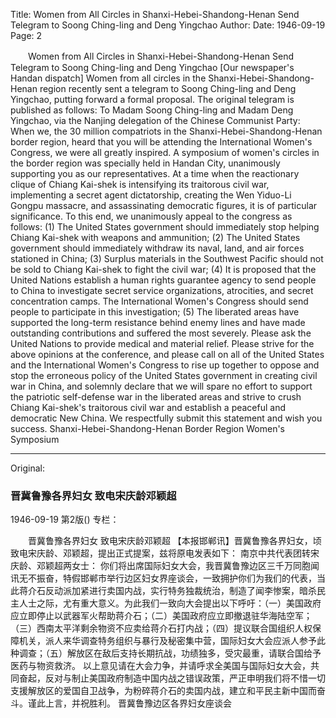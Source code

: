 Title: Women from All Circles in Shanxi-Hebei-Shandong-Henan Send Telegram to Soong Ching-ling and Deng Yingchao
Author:
Date: 1946-09-19
Page: 2

　　Women from All Circles in Shanxi-Hebei-Shandong-Henan
    Send Telegram to Soong Ching-ling and Deng Yingchao
    [Our newspaper's Handan dispatch] Women from all circles in the Shanxi-Hebei-Shandong-Henan region recently sent a telegram to Soong Ching-ling and Deng Yingchao, putting forward a formal proposal. The original telegram is published as follows:
    To Madam Soong Ching-ling and Madam Deng Yingchao, via the Nanjing delegation of the Chinese Communist Party:
    When we, the 30 million compatriots in the Shanxi-Hebei-Shandong-Henan border region, heard that you will be attending the International Women's Congress, we were all greatly inspired. A symposium of women's circles in the border region was specially held in Handan City, unanimously supporting you as our representatives. At a time when the reactionary clique of Chiang Kai-shek is intensifying its traitorous civil war, implementing a secret agent dictatorship, creating the Wen Yiduo-Li Gongpu massacre, and assassinating democratic figures, it is of particular significance. To this end, we unanimously appeal to the congress as follows: (1) The United States government should immediately stop helping Chiang Kai-shek with weapons and ammunition; (2) The United States government should immediately withdraw its naval, land, and air forces stationed in China; (3) Surplus materials in the Southwest Pacific should not be sold to Chiang Kai-shek to fight the civil war; (4) It is proposed that the United Nations establish a human rights guarantee agency to send people to China to investigate secret service organizations, atrocities, and secret concentration camps. The International Women's Congress should send people to participate in this investigation; (5) The liberated areas have supported the long-term resistance behind enemy lines and have made outstanding contributions and suffered the most severely. Please ask the United Nations to provide medical and material relief.
    Please strive for the above opinions at the conference, and please call on all of the United States and the International Women's Congress to rise up together to oppose and stop the erroneous policy of the United States government in creating civil war in China, and solemnly declare that we will spare no effort to support the patriotic self-defense war in the liberated areas and strive to crush Chiang Kai-shek's traitorous civil war and establish a peaceful and democratic New China. We respectfully submit this statement and wish you success.
    Shanxi-Hebei-Shandong-Henan Border Region Women's Symposium



<hr /> 

Original: 


### 晋冀鲁豫各界妇女  致电宋庆龄邓颖超

1946-09-19
第2版()
专栏：

　　晋冀鲁豫各界妇女
    致电宋庆龄邓颖超
    【本报邯郸讯】晋冀鲁豫各界妇女，顷致电宋庆龄、邓颖超，提出正式提案，兹将原电发表如下：
    南京中共代表团转宋庆龄、邓颖超两女士：
    你们将出席国际妇女大会，我晋冀鲁豫边区三千万同胞闻讯无不振奋，特假邯郸市举行边区妇女界座谈会，一致拥护你们为我们的代表，当此蒋介石反动派加紧进行卖国内战，实行特务独裁统治，制造了闻李惨案，暗杀民主人士之际，尤有重大意义。为此我们一致向大会提出以下呼吁：（一）美国政府应立即停止以武器军火帮助蒋介石；（二）美国政府应立即撤退驻华海陆空军；（三）西南太平洋剩余物资不应卖给蒋介石打内战；（四）提议联合国组织人权保障机关，派人来华调查特务组织与暴行及秘密集中营，国际妇女大会应派人参予此种调查；（五）解放区在敌后支持长期抗战，功绩独多，受灾最重，请联合国给予医药与物资救济。
    以上意见请在大会力争，并请呼求全美国与国际妇女大会，共同奋起，反对与制止美国政府制造中国内战之错误政策，严正申明我们将不惜一切支援解放区的爱国自卫战争，为粉碎蒋介石的卖国内战，建立和平民主新中国而奋斗。谨此上言，并祝胜利。
    晋冀鲁豫边区各界妇女座谈会
